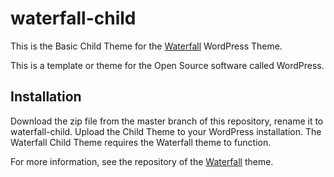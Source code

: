 # waterfall-child
This is the Basic Child Theme for the [Waterfall](https://github.com/makeitworkpress/waterfall) WordPress Theme. 

This is a template or theme for the Open Source software called WordPress.

## Installation
Download the zip file from the master branch of this repository, rename it to waterfall-child. Upload the Child Theme to your WordPress installation. The Waterfall Child Theme requires the Waterfall theme to function.

For more information, see the repository of the [Waterfall](https://github.com/makeitworkpress/waterfall) theme.
